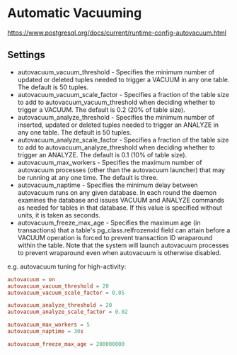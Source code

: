 # Automatic Vacuuming

https://www.postgresql.org/docs/current/runtime-config-autovacuum.html

## Settings

* autovacuum_vacuum_threshold - Specifies the minimum number of updated or deleted tuples needed to trigger a VACUUM in
  any one table. The default is 50 tuples.
* autovacuum_vacuum_scale_factor - Specifies a fraction of the table size to add to autovacuum_vacuum_threshold when
  deciding whether to trigger a VACUUM. The default is 0.2 (20% of table size).
* autovacuum_analyze_threshold - Specifies the minimum number of inserted, updated or deleted tuples needed to trigger an ANALYZE in any one table. The default is 50 tuples. 
* autovacuum_analyze_scale_factor - Specifies a fraction of the table size to add to autovacuum_analyze_threshold when deciding whether to trigger an ANALYZE. The default is 0.1 (10% of table size).
* autovacuum_max_workers - Specifies the maximum number of autovacuum processes (other than the autovacuum launcher) that may be running at any one time. The default is three.
* autovacuum_naptime - Specifies the minimum delay between autovacuum runs on any given database. In each round the daemon examines the database and issues VACUUM and ANALYZE commands as needed for tables in that database. If this value is specified without units, it is taken as seconds. 
* autovacuum_freeze_max_age - Specifies the maximum age (in transactions) that a table's pg_class.relfrozenxid field can attain before a VACUUM operation is forced to prevent transaction ID wraparound within the table. Note that the system will launch autovacuum processes to prevent wraparound even when autovacuum is otherwise disabled.

e.g. autovacuum tuning for high-activity:

```conf
autovacuum = on
autovacuum_vacuum_threshold = 20
autovacuum_vacuum_scale_factor = 0.05

autovacuum_analyze_threshold = 20
autovacuum_analyze_scale_factor = 0.02

autovacuum_max_workers = 5
autovacuum_naptime = 30s

autovacuum_freeze_max_age = 200000000
```
